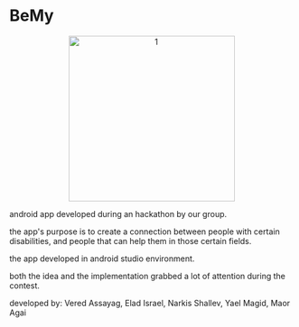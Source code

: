 # BeMy

<div align="center"><img width="294" alt="1" src="https://user-images.githubusercontent.com/45766957/114563943-8c5f5a80-9c78-11eb-877a-f395cbc8255b.png"></div>

android app developed during an hackathon by our group.

the app's purpose is to create a connection between people with certain disabilities,
and people that can help them in those certain fields.

the app developed in android studio environment.

both the idea and the implementation grabbed a lot of attention during the contest.

developed by: Vered Assayag, Elad Israel, Narkis Shallev, Yael Magid, Maor Agai
